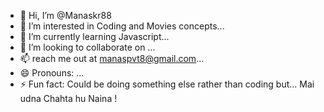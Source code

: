 - 👋 Hi, I’m @Manaskr88
- 👀 I’m interested in Coding and Movies concepts...
- 🌱 I’m currently learning Javascript...
- 💞️ I’m looking to collaborate on ...
- 📫 reach me out at manaspvt8@gmail.com...
- 😄 Pronouns: ...
- ⚡ Fun fact: Could be doing something else rather than coding but... Mai udna Chahta hu Naina !

<!---
Manaskr88/Manaskr88 is a ✨ special ✨ repository because its `README.md` (this file) appears on your GitHub profile.
You can click the Preview link to take a look at your changes.
--->
